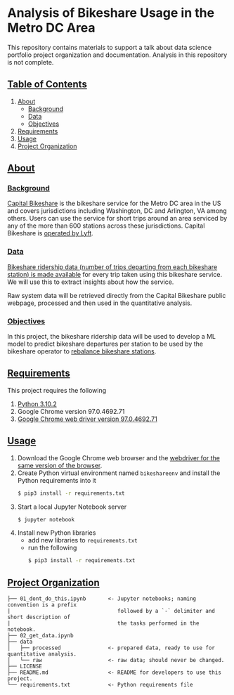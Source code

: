 # Analysis of Bikeshare Usage in the Metro DC Area

This repository contains materials to support a talk about data science portfolio project organization and documentation. Analysis in this repository is not complete.

## [Table of Contents](#table-of-contents)
1. [About](#about)
   - [Background](#background)
   - [Data](#data)
   - [Objectives](#objectives)
2. [Requirements](#requirements)
3. [Usage](#usage)
4. [Project Organization](#project-organization)

## [About](#about)
### [Background](#background)
[Capital Bikeshare](https://www.capitalbikeshare.com/) is the bikeshare service for the Metro DC area in the US and covers jurisdictions including Washington, DC and Arlington, VA among others. Users can use the service for short trips around an area serviced by any of the more than 600 stations across these jurisdictions. Capital Bikeshare is [operated by Lyft](https://www.lyft.com/bikes/washington-dc).

### [Data](#data)
[Bikeshare ridership data (number of trips departing from each bikeshare station) is made available](https://www.capitalbikeshare.com/system-data) for every trip taken using this bikeshare service. We will use this to extract insights about how the service.

Raw system data will be retrieved directly from the Capital Bikeshare public webpage, processed and then used in the quantitative analysis.

### [Objectives](#objectives)
In this project, the bikeshare ridership data will be used to develop a ML model to predict bikeshare departures per station to be used by the bikeshare operator to [rebalance bikeshare stations](https://builtin.com/data-science/bike-share-rebalancing).

## [Requirements](#requirements)
This project requires the following
1. [Python 3.10.2](https://www.python.org/downloads/release/python-3102/)
2. Google Chrome version 97.0.4692.71
3. [Google Chrome web driver version 97.0.4692.71](https://chromedriver.chromium.org/downloads)

## [Usage](#usage)
1. Download the Google Chrome web browser and the [webdriver for the same version of the browser](https://chromedriver.chromium.org/downloads).
2. Create Python virtual environment named `bikeshareenv` and install the Python requirements into it
   ```bash
   $ pip3 install -r requirements.txt
   ```
3. Start a local Jupyter Notebook server
   ```bash
   $ jupyter notebook
   ```
5. Install new Python libraries
   - add new libraries to `requirements.txt`
   - run the following
     ```bash
     $ pip3 install -r requirements.txt
     ```

## [Project Organization](#project-organization)

    ├── 01_dont_do_this.ipynb       <- Jupyter notebooks; naming convention is a prefix
    |                                  followed by a `-` delimiter and short description of
    |                                  the tasks performed in the notebook.
    ├── 02_get_data.ipynb
    ├── data
    │   ├── processed               <- prepared data, ready to use for quantitative analysis.
    │   └── raw                     <- raw data; should never be changed.
    ├── LICENSE
    ├── README.md                   <- README for developers to use this project.
    └── requirements.txt            <- Python requirements file
